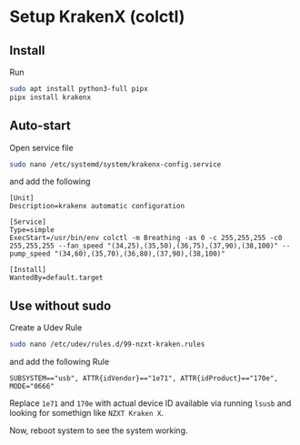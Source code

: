 # Setup KrakenX (colctl)

## Install

Run
```bash
sudo apt install python3-full pipx
pipx install krakenx
```

## Auto-start

Open service file
```bash
sudo nano /etc/systemd/system/krakenx-config.service
```
and add the following
```
[Unit]
Description=krakenx automatic configuration

[Service]
Type=simple
ExecStart=/usr/bin/env colctl -m Breathing -as 0 -c 255,255,255 -c0 255,255,255 --fan_speed "(34,25),(35,50),(36,75),(37,90),(38,100)" --pump_speed "(34,60),(35,70),(36,80),(37,90),(38,100)"

[Install]
WantedBy=default.target
```

## Use without sudo

Create a Udev Rule

```bash
sudo nano /etc/udev/rules.d/99-nzxt-kraken.rules
```
and add the following Rule
```
SUBSYSTEM=="usb", ATTR{idVendor}=="1e71", ATTR{idProduct}=="170e", MODE="0666"
```
Replace `1e71` and `170e` with actual device ID available via running `lsusb` and looking for somethign like `NZXT Kraken X`.

Now, reboot system to see the system working.
